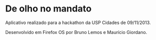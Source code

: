 De olho no mandato
===============

Aplicativo realizado para a hackathon da USP Cidades de 09/11/2013.

Desenvolvido em Firefox OS por Bruno Lemos e Maurício Giordano.
